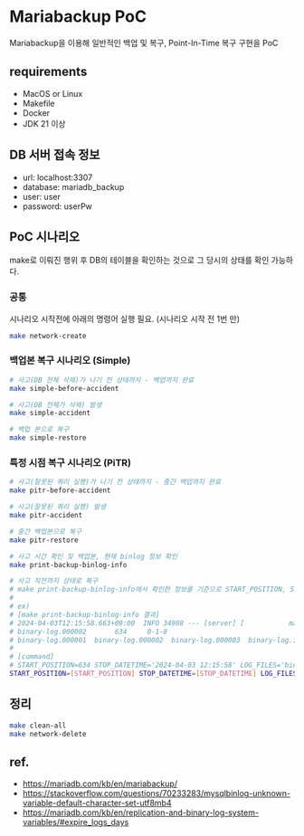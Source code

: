 # Mariabackup PoC

Mariabackup을 이용해 일반적인 백업 및 복구, Point-In-Time 복구 구현을 PoC

## requirements

- MacOS or Linux
- Makefile
- Docker
- JDK 21 이상

## DB 서버 접속 정보

- url: localhost:3307
- database: mariadb_backup
- user: user
- password: userPw

## PoC 시나리오

make로 이뤄진 행위 후 DB의 테이블을 확인하는 것으로 그 당시의 상태를 확인 가능하다.

### 공통

시나리오 시작전에 아래의 명령어 실행 필요. (시나리오 시작 전 1번 만)

```bash
make network-create
```

### 백업본 복구 시나리오 (Simple)

```bash
# 사고(DB 전체 삭제)가 나기 전 상태까지 - 백업까지 완료
make simple-before-accident

# 사고(DB 전체가 삭제) 발생
make simple-accident

# 백업 본으로 복구
make simple-restore
```

### 특정 시점 복구 시나리오 (PiTR)

```bash
# 사고(잘못된 쿼리 실행)가 나기 전 상태까지 - 중간 백업까지 완료
make pitr-before-accident

# 사고(잘못된 쿼리 실행) 발생
make pitr-accident

# 중간 백업본으로 복구
make pitr-restore

# 사고 시간 확인 및 백업본, 현재 binlog 정보 확인
make print-backup-binlog-info

# 사고 직전까지 상태로 복구 
# make print-backup-binlog-info에서 확인한 정보를 기준으로 START_POSITION, STOP_DATETIME, LOG_FILES를 설정하여 실행
#
# ex) 
# [make print-backup-binlog-info 결과]
# 2024-04-03T12:15:58.663+09:00  INFO 34908 --- [server] [           main] p.b.m.server.ServerApplication           : action: truncate
# binary-log.000002       634     0-1-8
# binary-log.000001  binary-log.000002  binary-log.000003  binary-log.index
# 
# [command]
# START_POSITION=634 STOP_DATETIME='2024-04-03 12:15:58' LOG_FILES='binary-log.000002 binary-log.000003' make pitr-binlog
START_POSITION=[START_POSITION] STOP_DATETIME=[STOP_DATETIME] LOG_FILES=[LOG_FILES] make pitr-binlog
```

## 정리

```bash
make clean-all
make network-delete
```

## ref.

- https://mariadb.com/kb/en/mariabackup/
- https://stackoverflow.com/questions/70233283/mysqlbinlog-unknown-variable-default-character-set-utf8mb4
- https://mariadb.com/kb/en/replication-and-binary-log-system-variables/#expire_logs_days
